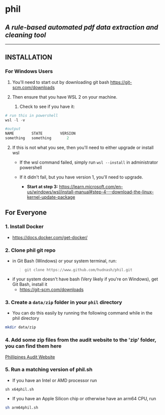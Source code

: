 # **phil**

## *A rule-based automated pdf data extraction and cleaning tool*

---

## **INSTALLATION**

### For Windows Users

1. You'll need to start out by downloading git bash <https://git-scm.com/downloads>

2. Then ensure that you have WSL 2 on your machine.

   1. Check to see if you have it:

```powershell
# run this in powershell
wsl -l -v 

#output
NAME        STATE        VERSION
something   something       2 
```

   2. If this is not what you see, then you'll need to either upgrade or install wsl

      - If the wsl command failed, simply run  ```wsl --install```  in administrator powershell
  
      - If it didn't fail, but you have version 1, you'll need to upgrade.
        - **Start at step 3:** <https://learn.microsoft.com/en-us/windows/wsl/install-manual#step-4---download-the-linux-kernel-update-package>

## For Everyone

### 1. Install Docker

- <https://docs.docker.com/get-docker/>

### 2. Clone phil git repo

- in Git Bash (Windows) or your system terminal, run:
  > ```git clone https://www.github.com/hudnash/phil.git```
- if your system doesn't have bash (Very likely if you're on Windows), get Git Bash, install it
  - <https://git-scm.com/downloads>

### 3. Create a ```data/zip``` folder in your ```phil``` directory

- You can do this easily by running the following command while in the phil directory

```bash
mkdir data/zip
```

### 4. Add some zip files from the audit website to the 'zip' folder, you can find them here

[Phillipines Audit Website](
<https://www.coa.gov.ph/reports/annual-audit-reports/aar-local-government-units/#167-428-leyte>)

### 5. Run a matching version of phil.sh

- If you have an Intel or AMD processor run

```Bash/GitBash
sh x64phil.sh
```

- If you have an Apple Silicon chip or otherwise have an arm64 CPU, run

```Bash
sh arm64phil.sh
```
